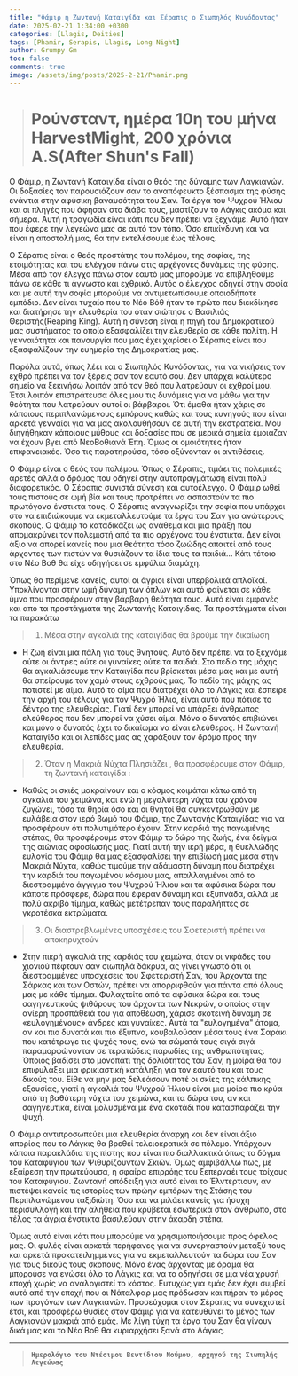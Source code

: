 ```yaml
---
title: "Φάμιρ η Ζωντανή Καταιγίδα και Σέραπις ο Σιωπηλός Κυνόδοντας"
date: 2025-02-21 1:34:00 +0300
categories: [Llagis, Deities]
tags: [Phamir, Serapis, Llagis, Long Night]
author: Grumpy Gm
toc: false
comments: true
image: /assets/img/posts/2025-2-21/Phamir.png
---
```


> # Ρούνσταντ, ημέρα 10η του μήνα HarvestMight, 200 χρόνια Α.S(After Shun's Fall)

Ο Φάμιρ, η Ζωντανή Καταιγίδα είναι ο θεός της δύναμης των Λαγκιανών. Οι δοξασίες τον παρουσιάζουν σαν το αναπόφευκτο ξέσπασμα της φύσης ενάντια στην αφύσικη βαναυσότητα του Σαν. Τα έργα του Ψυχρού Ήλιου και οι πληγές που άφησαν στο διάβα τους, μαστίζουν το Λάγκις ακόμα και σήμερα. Αυτή η τραγωδία είναι κάτι που δεν πρέπει να ξεχνάμε. Αυτό ήταν που έφερε την λεγεώνα μας σε αυτό τον τόπο. Όσο επικίνδυνη και να είναι η αποστολή μας, θα την εκτελέσουμε έως τέλους.

Ο Σέραπις είναι ο θεός προστάτης του πολέμου, της σοφίας, της ετοιμότητας και του ελέγχου πάνω στις αρχέγονες δυνάμεις της φύσης. Μέσα από τον έλεγχο πάνω στον εαυτό μας μπορούμε να επιβληθούμε πάνω σε κάθε τι άγνωστο και εχθρικό. Αυτός ο έλεγχος οδηγεί στην σοφία και με αυτή την σοφία μπορούμε να αντιμετωπίσουμε οποιοδήποτε εμπόδιο. Δεν είναι τυχαίο που το Νέο Βόθ ήταν το πρώτο που διεκδίκησε και διατήρησε την ελευθερία του όταν σιώπησε ο Βασιλιάς Θεριστής(Reaping King). Αυτή η σύνεση είναι η πηγή του Δημοκρατικού μας συστήματος το οποίο εξασφαλίζει την ελευθερία σε κάθε πολίτη. Η γενναιότητα και πανουργία που μας έχει χαρίσει ο Σέραπις είναι που εξασφαλίζουν την ευημερία της Δημοκρατίας μας.

Παρόλα αυτά, όπως λέει και ο Σιωπηλός Κυνόδοντας, για να νικήσεις τον εχθρό πρέπει να τον ξέρεις σαν τον εαυτό σου. Δεν υπάρχει καλύτερο σημείο να ξεκινήσω λοιπόν από τον θεό που λατρεύουν οι εχθροί μου. Έτσι λοιπόν επιστράτευσα όλες μου τις δυνάμεις για να μάθω για την θεότητα που λατρεύουν αυτοί οι βάρβαροι. Ότι έμαθα ήταν χάρις σε κάποιους περιπλανώμενους εμπόρους καθώς και τους κυνηγούς που είναι αρκετά γενναίοι για να μας ακολουθήσουν σε αυτή την εκστρατεία. Μου διηγήθηκαν κάποιους μύθους και δοξασίες που σε μερικά σημεία έμοιαζαν να έχουν βγει από ΝεοΒοθιανά Έπη. Όμως οι ομοιότητες ήταν επιφανειακές. Όσο τις παρατηρούσα, τόσο οξύνονταν οι αντιθέσεις.  

Ο Φάμιρ είναι ο θεός του πολέμου. Όπως ο Σέραπις, τιμάει τις πολεμικές αρετές αλλά ο δρόμος που οδηγεί στην αυτοπραγμάτωση είναι πολύ διαφορετικός. Ο Σέραπις συνιστά σύνεση και αυτοέλεγχο. Ο Φάμιρ ωθεί τους πιστούς σε ωμή βία και τους προτρέπει να ασπαστούν τα πιο πρωτόγονα ένστικτα τους. Ο Σέραπις αναγνωρίζει την σοφία που υπάρχει στο να επιδιώκουμε να εκμεταλλευτούμε τα έργα του Σαν για ανώτερους σκοπούς. Ο Φάμιρ το καταδικάζει ως ανάθεμα και μια πράξη που απομακρύνει τον πολεμιστή από τα πιο αρχέγονα του ένστικτα. Δεν είναι άξιο να απορεί κανείς που μια θεότητα τόσο ζωώδης απαιτεί από τους άρχοντες των πιστών να θυσιάζουν τα ίδια τους τα παιδιά... Κάτι τέτοιο στο Νέο Βοθ θα είχε οδηγήσει σε εμφύλια διαμάχη.

Όπως θα περίμενε κανείς, αυτοί οι άγριοι είναι υπερβολικά απλοϊκοί. Υποκλίνονται στην ωμή δύναμη των όπλων και αυτό φαίνεται σε κάθε ύμνο που προσφέρουν στην βάρβαρη θεότητα τους. Αυτό είναι εμφανές και απο τα προστάγματα της Ζωντανής Καταιγιδας. Τα προστάγματα είναι τα παρακάτω
> 1. Μέσα στην αγκαλιά της καταιγίδας θα βρούμε την δικαίωση
  - Η ζωή είναι μια πάλη για τους θνητούς. Αυτό δεν πρέπει να το ξεχνάμε ούτε οι άντρες ούτε οι γυναίκες ούτε τα παιδιά. 
  Στο πεδίο της μάχης θα αγκαλιάσουμε την Καταιγίδα που βρίσκεται μέσα μας και με αυτή θα σπείρουμε τον χαμό στους εχθρούς μας. Το πεδίο της μάχης ας ποτιστεί με αίμα. Αυτό το αίμα που διατρέχει όλο το Λάγκις και έσπειρε την αρχή του τέλους για τον Ψυχρό Ήλιο, είναι αυτό που πότισε το δέντρο της ελευθερίας. Γιατί δεν μπορεί να υπάρξει άνθρωπος ελεύθερος που δεν μπορεί να χύσει αίμα. Μόνο ο δυνατός επιβιώνει και μόνο ο δυνατός έχει το δικαίωμα να είναι ελεύθερος. Η Ζωντανή Καταιγίδα και οι λεπίδες μας ας χαράξουν τον δρόμο προς την ελευθερία.
> 2. Όταν η Μακριά Νύχτα Πλησιάζει , θα προσφέρουμε στον Φάμιρ, τη ζωντανή καταιγίδα :
  - Καθώς οι σκιές μακραίνουν και ο κόσμος κοιμάται κάτω από τη αγκαλιά του χειμώνα, και ενώ η μεγαλύτερη νύχτα του χρόνου ζυγώνει, 
τόσο τα θηρία όσο και οι θνητοί θα συγκεντρωθούν με ευλάβεια στον ιερό βωμό του Φάμιρ, της Ζωντανής Καταιγίδας για να προσφέρουν ότι πολυτιμότερο έχουν. 
Στην καρδιά της παγωμένης στέπας, θα προσφέρουμε στον Φάμιρ το δώρο της ζωής, ένα δείγμα της αιώνιας αφοσίωσής μας. 
Γιατί αυτή την ιερή μέρα, η θυελλώδης ευλογία του Φάμιρ θα μας εξασφαλίσει την επιβίωσή μας μέσα στην Μακριά Νύχτα, 
καθώς τιμούμε την αδάμαστη δύναμη που διατρέχει την καρδιά του παγωμένου κόσμου μας, απαλλαγμένοι από το διεστραμμένο άγγιγμα του Ψυχρού Ήλιου και τα αφύσικα δώρα που κάποτε πρόσφερε, 
δώρα που έφεραν δύναμη και εξυπνάδα, αλλά με πολύ ακριβό τίμημα, καθώς μετέτρεπαν τους παραλήπτες σε γκροτέσκα εκτρώματα.
> 3. Οι διαστρεβλωμένες υποσχέσεις του Σφετεριστή πρέπει να αποκηρυχτούν
  - Στην πικρή αγκαλιά της καρδιάς του χειμώνα, όταν οι νιφάδες του χιονιού πέφτουν σαν σιωπηλά δάκρυα, ας γίνει γνωστό ότι οι διεστραμμένες υποσχέσεις του Σφετεριστή Σαν, του Άρχοντα της Σάρκας και των Οστών, πρέπει να απορριφθούν για πάντα από όλους μας με κάθε τίμημα. 
   Φυλαχτείτε από τα αφύσικα δώρα και τους σαγηνευτικούς ψιθύρους του άρχοντα των Νεκρών, ο οποίος στην ανίερη προσπάθειά του για αποθέωση, χάρισε σκοτεινή δύναμη σε «ευλογημένους» άνδρες και γυναίκες. 
   Αυτά τα "ευλογημένα" άτομα, αν και πιο δυνατά και πιο έξυπνα, κουβαλούσαν μέσα τους ένα Σαράκι που κατέτρωγε τις ψυχές τους, ενώ τα σώματά τους σιγά σιγά παραμορφώνονταν σε τερατώδεις παρωδίες της ανθρωπότητας. 
Όποιος βαδίσει στο μονοπάτι της δολιότητας του Σαν, η μοίρα θα του επιφυλάξει μια φρικιαστική κατάληξη για τον εαυτό του και τους δικούς  του. 
   Είθε να μην μας δελεάσουν ποτέ οι σκίες της κάλπικης εξουσίας, γιατί η αγκαλιά του Ψυχρού Ήλιου είναι μια μοίρα πιο κρύα από τη βαθύτερη νύχτα του χειμώνα, και τα δώρα του, αν και σαγηνευτικά, είναι μολυσμένα με ένα σκοτάδι που κατασπαράζει την ψυχή.
   
Ο Φάμιρ αντιπροσωπεύει μια ελευθερία άναρχη και δεν είναι άξιο απορίας που το Λάγκις θα βρεθεί τελειοκρατικά  σε πόλεμο. Υπάρχουν κάποια παρακλάδια της πίστης που είναι πιο διαλλακτικά όπως το δόγμα του Καταφύγιου των Ψιθυρίζουντων Σκιών. Όμως αμφιβάλλω πως, με εξαίρεση την πρωτεύουσα, η σφαίρα επιρρόης του ξεπερναέι τους τοίχους του Καταφύγιου. Ζωντανή απόδειξη για αυτό είναι το Έλντερτιουν, αν πιστέψει κανείς τις ιστορίες των πρώην εμπόρων της Στάσης του Περιπλανώμενου ταξιδιώτη. Όσο και να μιλάει κανείς για ήσυχη περισυλλογή και την αλήθεια που κρύβεται εσωτερικά στον άνθρωπο, στο τέλος τα άγρια ένστικτα βασιλεύουν στην άκαρδη στέπα. 

Όμως αυτό είναι κάτι που μπορούμε να χρησιμοποιήσουμε  προς όφελος μας. Οι φυλές είναι αρκετά περήφανες για να συνεργαστούν μεταξύ τους και αρκετά προκατειλημμένες για να εκμεταλλευτούν τα δώρα του Σαν για τους δικούς τους σκοπούς. Μόνο ένας άρχοντας με όραμα θα μπορούσε να ενώσει όλο το Λάγκις και να το οδηγήσει σε μια νέα χρυσή εποχή χωρίς να αναλογιστεί το κόστος. Ευτυχώς για εμάς δεν έχει συμβεί αυτό από την εποχή που οι Νάταλφαρ μας πρόδωσαν και πήραν το μέρος των προγόνων των Λαγκιανών. Προσεύχομαι στον Σέραπις να συνεχιστεί έτσι, και προσφέρω θυσίες στον Φάμιρ για να κατευθύνει το μένος των Λαγκιανών μακριά από εμάς. Με λίγη τύχη τα έργα του Σαν θα γίνουν δικά μας και το Νέο Βοθ θα κυριαρχήσει ξανά στο Λάγκις.


---
> **`Ημερολόγιο του Ντέσιμου Βεντίδιου Νούμου, αρχηγού της Σιωπηλής Λεγεώνας`**

